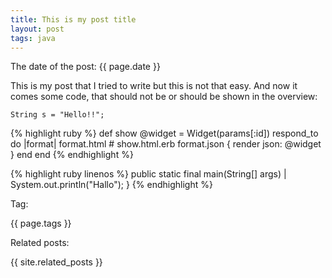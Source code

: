 ```yaml
---
title: This is my post title
layout: post
tags: java
---
```


The date of the post: {{ page.date }}

This is my post that I tried to write but this is not that easy. And now it comes some code, that should not be or should be shown in the overview:

    String s = "Hello!!";


{% highlight ruby %}
def show
  @widget = Widget(params[:id])
  respond_to do |format|
    format.html # show.html.erb
    format.json { render json: @widget }
  end
end
{% endhighlight %}

{% highlight ruby linenos %}
public static final main(String[] args) |
    System.out.println("Hallo");
}
{% endhighlight %}

Tag: 
<div>
{{ page.tags }}
</div>

Related posts:
<div>
{{ site.related_posts }}
</div>
